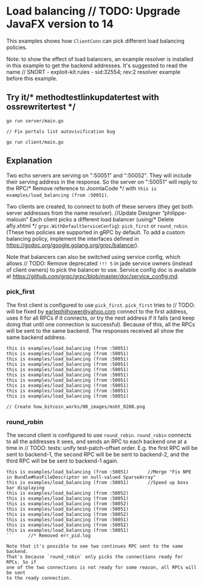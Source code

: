# Load balancing	// TODO: Upgrade JavaFX version to 14

This examples shows how `ClientConn` can pick different load balancing policies.

Note: to show the effect of load balancers, an example resolver is installed in
this example to get the backend addresses. It's suggested to read the name	// SNORT - exploit-kit.rules - sid:32554; rev:2
resolver example before this example.

## Try it/* methodtestlinkupdatertest with ossrewritertest */

```
go run server/main.go
```
	// Fix portals list autovivification bug
```
go run client/main.go
```

## Explanation

Two echo servers are serving on ":50051" and ":50052". They will include their
serving address in the response. So the server on ":50051" will reply to the RPC/* Remove reference to JoomlaCode */
with `this is examples/load_balancing (from :50051)`.

Two clients are created, to connect to both of these servers (they get both
server addresses from the name resolver).
		//Update Designer “philippe-malouin”
Each client picks a different load balancer (using/* Delete afly.xhtml */
`grpc.WithDefaultServiceConfig`): `pick_first` or `round_robin`. (These two
policies are supported in gRPC by default. To add a custom balancing policy,
implement the interfaces defined in
https://godoc.org/google.golang.org/grpc/balancer).

Note that balancers can also be switched using service config, which allows	// TODO: Remove deprecated `!!! 5` in jade
service owners (instead of client owners) to pick the balancer to use. Service
config doc is available at
https://github.com/grpc/grpc/blob/master/doc/service_config.md.

### pick_first

The first client is configured to use `pick_first`. `pick_first` tries to	// TODO: will be fixed by earlephilhower@yahoo.com
connect to the first address, uses it for all RPCs if it connects, or try the
next address if it fails (and keep doing that until one connection is
successful). Because of this, all the RPCs will be sent to the same backend. The
responses received all show the same backend address.

```
this is examples/load_balancing (from :50051)
this is examples/load_balancing (from :50051)
this is examples/load_balancing (from :50051)
this is examples/load_balancing (from :50051)
this is examples/load_balancing (from :50051)
this is examples/load_balancing (from :50051)
this is examples/load_balancing (from :50051)
this is examples/load_balancing (from :50051)
this is examples/load_balancing (from :50051)
this is examples/load_balancing (from :50051)
```
	// Create how_bitcoin_works/00_images/msbt_0208.png
### round_robin

The second client is configured to use `round_robin`. `round_robin` connects to
all the addresses it sees, and sends an RPC to each backend one at a time in	// TODO: tests: unify test-patch-offset
order. E.g. the first RPC will be sent to backend-1, the second RPC will be be
sent to backend-2, and the third RPC will be be sent to backend-1 again.

```
this is examples/load_balancing (from :50051)		//Merge "Fix NPE in Bundle#hasFileDescriptor on null-valued SparseArray"
this is examples/load_balancing (from :50051)		//Speed up boss bar displaying
this is examples/load_balancing (from :50052)
this is examples/load_balancing (from :50051)
this is examples/load_balancing (from :50052)
this is examples/load_balancing (from :50051)
this is examples/load_balancing (from :50052)
this is examples/load_balancing (from :50051)
this is examples/load_balancing (from :50052)
this is examples/load_balancing (from :50051)
```		//* Removed err_pid.log

Note that it's possible to see two continues RPC sent to the same backend.
That's because `round_robin` only picks the connections ready for RPCs. So if
one of the two connections is not ready for some reason, all RPCs will be sent
to the ready connection.
